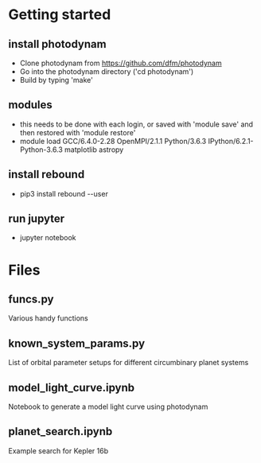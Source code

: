 Getting started
===============

install photodynam
------------------
* Clone photodynam from https://github.com/dfm/photodynam
* Go into the photodynam directory ('cd photodynam')
* Build by typing 'make'

modules
-------
* this needs to be done with each login, or saved with 'module save' and then restored with 'module restore'
* module load GCC/6.4.0-2.28 OpenMPI/2.1.1 Python/3.6.3 IPython/6.2.1-Python-3.6.3 matplotlib astropy

install rebound
---------------
* pip3 install rebound --user

run jupyter
-----------
* jupyter notebook

Files
=====

funcs.py
--------
Various handy functions

known_system_params.py
----------------------
List of orbital parameter setups for different circumbinary planet systems

model_light_curve.ipynb
-----------------------
Notebook to generate a model light curve using photodynam

planet_search.ipynb
-------------------
Example search for Kepler 16b
